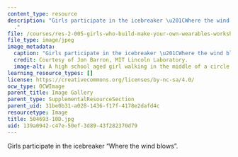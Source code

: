 ```yaml
---
content_type: resource
description: "Girls participate in the icebreaker \u201CWhere the wind blows\u201D\
  ."
file: /courses/res-2-005-girls-who-build-make-your-own-wearables-workshop-spring-2015/139a0942c47e50ef3d8943f282370d79_504693-10D.jpg
file_type: image/jpeg
image_metadata:
  caption: "Girls participate in the icebreaker \u201CWhere the wind blows\u201D."
  credit: Courtesy of Jon Barron, MIT Lincoln Laboratory.
  image-alt: A high school aged girl walking in the middle of a circle of girls.
learning_resource_types: []
license: https://creativecommons.org/licenses/by-nc-sa/4.0/
ocw_type: OCWImage
parent_title: Image Gallery
parent_type: SupplementalResourceSection
parent_uid: 31be0b31-a028-1436-f17f-4178e2dafd4c
resourcetype: Image
title: 504693-10D.jpg
uid: 139a0942-c47e-50ef-3d89-43f282370d79
---
```

Girls participate in the icebreaker “Where the wind blows”.